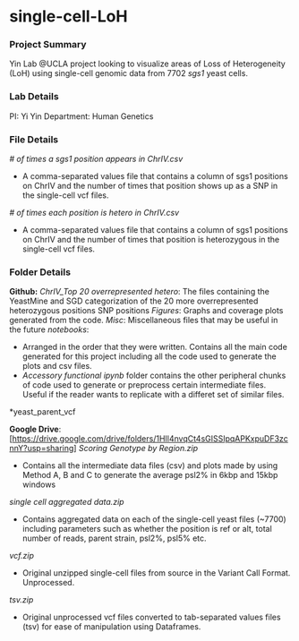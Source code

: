 # single-cell-LoH

### Project Summary
Yin Lab @UCLA project looking to visualize areas of Loss of Heterogeneity (LoH) using single-cell genomic data from 7702 *sgs1* yeast cells. 

### Lab Details
PI: Yi Yin 
Department: Human Genetics

### File Details

*\# of times a sgs1 position appears in ChrIV.csv*
- A comma-separated values file that contains a column of sgs1 positions on ChrIV and the number of times that position shows up as a SNP in the single-cell vcf files.

*\# of times each position is hetero in ChrIV.csv*
- A comma-separated values file that contains a column of sgs1 positions on ChrIV and the number of times that position is heterozygous in the single-cell vcf files.

### Folder Details

**Github:**
*ChrIV_Top 20 overrepresented hetero*: The files containing the YeastMine and SGD categorization of the 20 more overrepresented heterozygous positions SNP positions
*Figures*: Graphs and coverage plots generated from the code. 
*Misc*: Miscellaneous files that may be useful in the future
*notebooks*: 
- Arranged in the order that they were written. Contains all the main code generated for this project including all the code used to generate the plots and csv files.
- *Accessory functional ipynb* folder contains the other peripheral chunks of code used to generate or preprocess certain intermediate files. Useful if the reader wants to replicate with a differet set of similar files. 


*yeast_parent_vcf

**Google Drive**:[https://drive.google.com/drive/folders/1HIl4nvqCt4sGISSIpqAPKxpuDF3zcnnY?usp=sharing]
*Scoring Genotype by Region.zip*
- Contains all the intermediate data files (csv) and plots made by using Method A, B and C to generate the average psl2% in 6kbp and 15kbp windows  

*single cell aggregated data.zip*
- Contains aggregated data on each of the single-cell yeast files (~7700) including parameters such as whether the position is ref or alt, total number of reads, parent strain, psl2%, psl5% etc. 

*vcf.zip*
- Original unzipped single-cell files from source in the Variant Call Format. Unprocessed.

*tsv.zip*
- Original unprocessed vcf files converted to tab-separated values files (tsv) for ease of manipulation using Dataframes.


